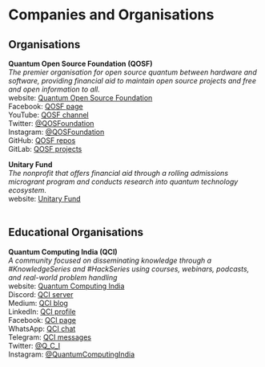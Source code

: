 # Companies and Organisations <br />

## Organisations <br />
**Quantum Open Source Foundation (QOSF)** <br />
_The premier organisation for open source quantum between hardware and software, providing financial aid to maintain open source projects and free and open information to all._ <br />
website:  [Quantum Open Source Foundation](https://qosf.org/) <br />
Facebook:  [QOSF page](https://www.facebook.com/quantumOSfoundation) <br />
YouTube:  [QOSF channel](https://www.youtube.com/channel/UCcEdG3UB19AZMxHymhefh1Q) <br />
Twitter:  [@QOSFoundation](https://twitter.com/qosfoundation) <br />
Instagram:  [@QOSFoundation](https://www.instagram.com/qosfoundation/) <br />
GitHub:  [QOSF repos](https://github.com/qosf) <br />
GitLab:  [QOSF projects](https://gitlab.com/qosf) <br />


**Unitary Fund** <br />
_The nonprofit that offers financial aid through a rolling admissions microgrant program and conducts research into quantum technology ecosystem._ <br />
website:  [Unitary Fund](https://unitary.fund/) <br /> <br />

## Educational Organisations
**Quantum Computing India (QCI)** <br />
_A community focused on disseminating knowledge through a #KnowledgeSeries and #HackSeries using courses, webinars, podcasts, and real-world problem handling_ <br />
website:  [Quantum Computing India](https://quantumcomputingindia.com/) <br />
Discord:  [QCI server](https://discord.gg/W6e2tV4) <br />
Medium:  [QCI blog](https://medium.com/quantumcomputingindia) <br />
LinkedIn:  [QCI profile](https://www.linkedin.com/company/quantumcomputingindia/) <br />
Facebook:  [QCI page](https://www.facebook.com/quantumcomputingindia/) <br />
WhatsApp:  [QCI chat](https://chat.whatsapp.com/Ed0HQ8sQOeQ9fD4SVHJU2o) <br />
Telegram:  [QCI messages](https://t.me/joinchat/CTULmwzD4maqMMf9G473jw) <br />
Twitter:  [@Q_C_I](https://twitter.com/Q_C_I) <br />
Instagram:  [@QuantumComputingIndia](https://www.instagram.com/quantumcomputingindia/) <br />


